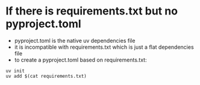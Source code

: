 # If there is requirements.txt but no pyproject.toml

- pyproject.toml is the native uv dependencies file
- it is incompatible with requirements.txt which is just a flat dependencies file
- to create a pyproject.toml based on requirements.txt:

```
uv init
uv add $(cat requirements.txt)
```